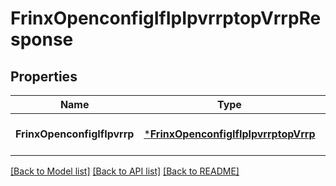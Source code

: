 # FrinxOpenconfigIfIpIpvrrptopVrrpResponse

## Properties
Name | Type | Description | Notes
------------ | ------------- | ------------- | -------------
**FrinxOpenconfigIfIpvrrp** | [***FrinxOpenconfigIfIpIpvrrptopVrrp**](frinx.openconfig.if.ip.ipvrrptop.Vrrp.md) |  | [optional] [default to null]

[[Back to Model list]](../README.md#documentation-for-models) [[Back to API list]](../README.md#documentation-for-api-endpoints) [[Back to README]](../README.md)


